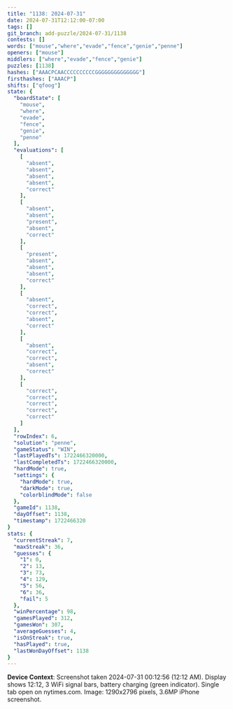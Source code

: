 ```yaml
---
title: "1138: 2024-07-31"
date: 2024-07-31T12:12:00-07:00
tags: []
git_branch: add-puzzle/2024-07-31/1138
contests: []
words: ["mouse","where","evade","fence","genie","penne"]
openers: ["mouse"]
middlers: ["where","evade","fence","genie"]
puzzles: [1138]
hashes: ["AAACPCAACCCCCCCCCCGGGGGGGGGGGGGG"]
firsthashes: ["AAACP"]
shifts: ["qfoog"]
state: {
  "boardState": [
    "mouse",
    "where",
    "evade",
    "fence",
    "genie",
    "penne"
  ],
  "evaluations": [
    [
      "absent",
      "absent",
      "absent",
      "absent",
      "correct"
    ],
    [
      "absent",
      "absent",
      "present",
      "absent",
      "correct"
    ],
    [
      "present",
      "absent",
      "absent",
      "absent",
      "correct"
    ],
    [
      "absent",
      "correct",
      "correct",
      "absent",
      "correct"
    ],
    [
      "absent",
      "correct",
      "correct",
      "absent",
      "correct"
    ],
    [
      "correct",
      "correct",
      "correct",
      "correct",
      "correct"
    ]
  ],
  "rowIndex": 6,
  "solution": "penne",
  "gameStatus": "WIN",
  "lastPlayedTs": 1722466320000,
  "lastCompletedTs": 1722466320000,
  "hardMode": true,
  "settings": {
    "hardMode": true,
    "darkMode": true,
    "colorblindMode": false
  },
  "gameId": 1138,
  "dayOffset": 1138,
  "timestamp": 1722466320
}
stats: {
  "currentStreak": 7,
  "maxStreak": 36,
  "guesses": {
    "1": 0,
    "2": 13,
    "3": 73,
    "4": 129,
    "5": 56,
    "6": 36,
    "fail": 5
  },
  "winPercentage": 98,
  "gamesPlayed": 312,
  "gamesWon": 307,
  "averageGuesses": 4,
  "isOnStreak": true,
  "hasPlayed": true,
  "lastWonDayOffset": 1138
}
---
```

<!-- more -->

**Device Context**: Screenshot taken 2024-07-31 00:12:56 (12:12 AM). Display shows 12:12, 3 WiFi signal bars, battery charging (green indicator). Single tab open on nytimes.com. Image: 1290x2796 pixels, 3.6MP iPhone screenshot.
